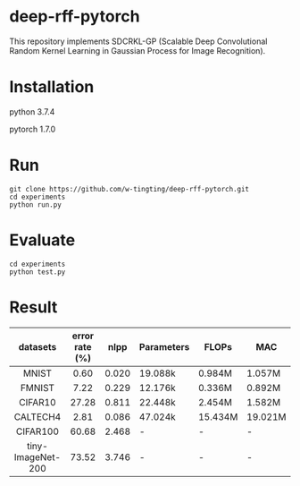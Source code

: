 # deep-rff-pytorch

This repository implements SDCRKL-GP (Scalable Deep Convolutional Random Kernel Learning in Gaussian Process for Image Recognition).

# Installation

python 3.7.4

pytorch 1.7.0

# Run

```
git clone https://github.com/w-tingting/deep-rff-pytorch.git
cd experiments
python run.py
```

# Evaluate

```
cd experiments
python test.py
```
# Result

|     datasets      | error rate (%) | nlpp  | Parameters | FLOPs   | MAC     |
| :---------------: | :------------: | ----- | ---------- | ------- | ------- |
|       MNIST       |      0.60      | 0.020 | 19.088k    | 0.984M  | 1.057M  |
|      FMNIST       |      7.22      | 0.229 | 12.176k    | 0.336M  | 0.892M  |
|      CIFAR10      |     27.28      | 0.811 | 22.448k    | 2.454M  | 1.582M  |
|     CALTECH4      |      2.81      | 0.086 | 47.024k    | 15.434M | 19.021M |
|     CIFAR100      |     60.68      | 2.468 | -          | -       | -       |
| tiny-ImageNet-200 |     73.52      | 3.746 | -          | -       | -       |

